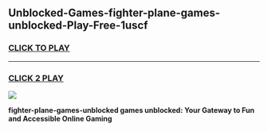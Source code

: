 
## Unblocked-Games-fighter-plane-games-unblocked-Play-Free-1uscf
<h3>
<a href="https://premium76.site?title=fighter-plane-games-unblocked&ref=10A">CLICK TO PLAY</a></h3>
<hr>

<h3>
<a href="https://premium76.site?title=fighter-plane-games-unblocked&ref=10A">CLICK 2 PLAY</a>
  
</h3>

<a href="https://premium76.site?title=fighter-plane-games-unblocked&ref=10A"><img src="https://clearcache.store/games.png"></a>


**fighter-plane-games-unblocked games unblocked: Your Gateway to Fun and Accessible Online Gaming**
